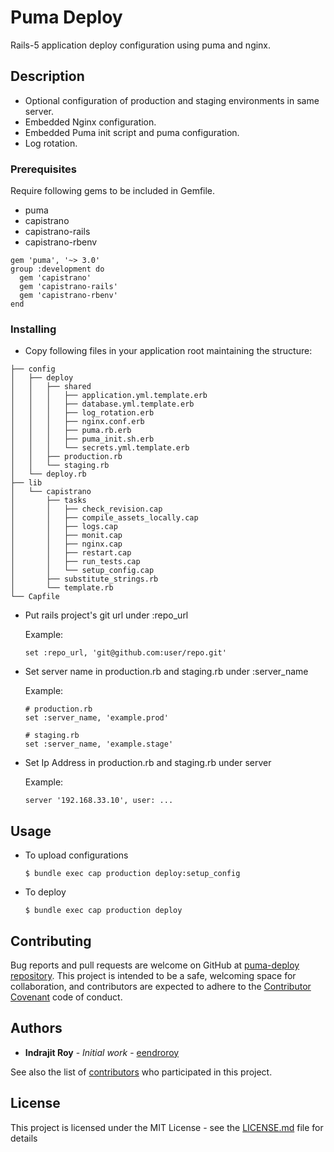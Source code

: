 # Puma Deploy

Rails-5 application deploy configuration using puma and nginx.

## Description

- Optional configuration of production and staging environments in same server.
- Embedded Nginx configuration.
- Embedded Puma init script and puma configuration.
- Log rotation.

### Prerequisites

Require following gems to be included in Gemfile.

- puma
- capistrano
- capistrano-rails
- capistrano-rbenv

```
gem 'puma', '~> 3.0'
group :development do
  gem 'capistrano'
  gem 'capistrano-rails'
  gem 'capistrano-rbenv'
end
```

### Installing

- Copy following files in your application root maintaining the structure:

```
├── config
│   ├── deploy
│   │   ├── shared
│   │   │   ├── application.yml.template.erb
│   │   │   ├── database.yml.template.erb
│   │   │   ├── log_rotation.erb
│   │   │   ├── nginx.conf.erb
│   │   │   ├── puma.rb.erb
│   │   │   ├── puma_init.sh.erb
│   │   │   └── secrets.yml.template.erb
│   │   ├── production.rb
│   │   └── staging.rb
│   └── deploy.rb
├── lib
│   └── capistrano
│       ├── tasks
│       │   ├── check_revision.cap
│       │   ├── compile_assets_locally.cap
│       │   ├── logs.cap
│       │   ├── monit.cap
│       │   ├── nginx.cap
│       │   ├── restart.cap
│       │   ├── run_tests.cap
│       │   └── setup_config.cap
│       ├── substitute_strings.rb
│       └── template.rb
└── Capfile 
```
- Put rails project's git url under :repo_url

  Example:
  ```
  set :repo_url, 'git@github.com:user/repo.git'
  ```
  
- Set server name in production.rb and staging.rb under :server_name
  
  Example:
  
  ```
  # production.rb
  set :server_name, 'example.prod'
  ```
  ```
  # staging.rb
  set :server_name, 'example.stage'
  ```
  
- Set Ip Address in production.rb and staging.rb under server
  
  Example:
  ```
  server '192.168.33.10', user: ...
  ```

## Usage

- To upload configurations
  
  ```
  $ bundle exec cap production deploy:setup_config
  ```

- To deploy  

  ```
  $ bundle exec cap production deploy
  ```

## Contributing

Bug reports and pull requests are welcome on GitHub at [puma-deploy repository](https://github.com/eendroroy/puma-deploy). 
This project is intended to be a safe, welcoming space for collaboration,
and contributors are expected to adhere to the [Contributor Covenant](http://contributor-covenant.org) code of conduct.

## Authors

* **Indrajit Roy** - *Initial work* - [eendroroy](https://github.com/eendroroy)

See also the list of [contributors](https://github.com/eendroroy/puma-deploy/CONTRIBUTORS.md) who participated in this project.

## License

This project is licensed under the MIT License - see the [LICENSE.md](LICENSE.md) file for details

